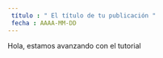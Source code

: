 ```yaml
---
 título : " El título de tu publicación "
 fecha : AAAA-MM-DD 
---
```

Hola, estamos avanzando con el tutorial
